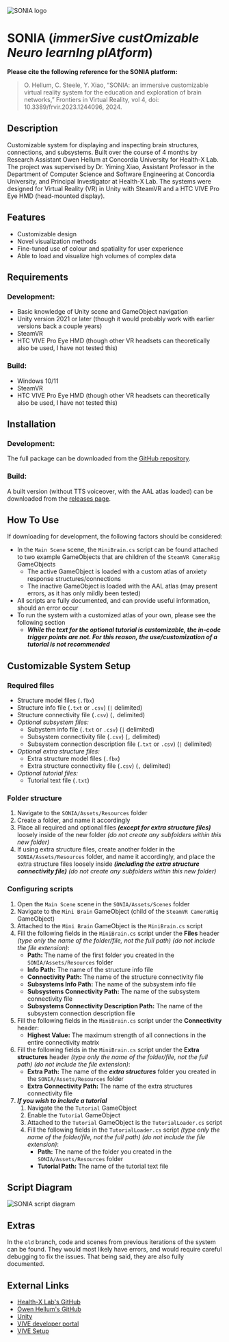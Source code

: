 ![SONIA logo](https://github.com/HealthX-Lab/SONIA/blob/main/Assets/Materials/SONIA.png)

# SONIA (*immer**S**ive cust**O**mizable **N**euro learn**I**ng pl**A**tform*)

**Please cite the following reference for the SONIA platform:**
> O. Hellum, C. Steele, Y. Xiao, “SONIA: an immersive customizable virtual reality system for the education and exploration of brain networks,” Frontiers in Virtual Reality, vol 4, doi: 10.3389/frvir.2023.1244096, 2024.



## Description

Customizable system for displaying and inspecting brain structures, connections, and subsystems. Built over the course of 4 months by Research Assistant Owen Hellum at Concordia University for Health-X Lab. The project was supervised by Dr. Yiming Xiao, Assistant Professor in the Department of Computer Science and Software Engineering at Concordia University, and Principal Investigator at Health-X Lab. The systems were designed for Virtual Reality (VR) in Unity with SteamVR and a HTC VIVE Pro Eye HMD (head-mounted display).



## Features

- Customizable design
- Novel visualization methods
- Fine-tuned use of colour and spatiality for user experience
- Able to load and visualize high volumes of complex data



## Requirements



### Development:
- Basic knowledge of Unity scene and GameObject navigation
- Unity version 2021 or later (though it would probably work with earlier versions back a couple years)
- SteamVR
- HTC VIVE Pro Eye HMD (though other VR headsets can theoretically also be used, I have not tested this)



### Build:
- Windows 10/11
- SteamVR
- HTC VIVE Pro Eye HMD (though other VR headsets can theoretically also be used, I have not tested this)



## Installation



### Development:
The full package can be downloaded from the [GitHub repository](https://github.com/HealthX-Lab/SONIA).



### Build:
A built version (without TTS voiceover, with the AAL atlas loaded) can be downloaded from the [releases page](https://github.com/HealthX-Lab/SONIA/releases).



## How To Use

If downloading for development, the following factors should be considered:
- In the `Main Scene` scene, the `MiniBrain.cs` script can be found attached to two example GameObjects that are children of the `SteamVR CameraRig` GameObjects
  - The active GameObject is loaded with a custom atlas of anxiety response structures/connections
  - The inactive GameObject is loaded with the AAL atlas (may present errors, as it has only mildly been tested)
- All scripts are fully documented, and can provide useful information, should an error occur
- To run the system with a customized atlas of your own, please see the following section
  - ***While the text for the optional tutorial is customizable, the in-code trigger points are not. For this reason, the use/customization of a tutorial is not recommended***



## Customizable System Setup



### Required files

- Structure model files (`.fbx`)
- Structure info file (`.txt` or `.csv`) (`|` delimited)
- Structure connectivity file (`.csv`) (`,` delimited)
- *Optional subsystem files:*
  - Subystem info file (`.txt` or `.csv`) (`|` delimited)
  - Subsystem connectivity file (`.csv`) (`,` delimited)
  - Subsystem connection description file (`.txt` or `.csv`) (`|` delimited)
- *Optional extra structure files:*
  - Extra structure model files (`.fbx`)
  - Extra structure connectivity file (`.csv`) (`,` delimited)
- *Optional tutorial files:*
  - Tutorial text file (`.txt`)



### Folder structure

1. Navigate to the `SONIA/Assets/Resources` folder
2. Create a folder, and name it accordingly
3. Place all required and optional files ***(except for extra structure files)*** loosely inside of the new folder *(do not create any subfolders within this new folder)*
4. If using extra structure files, create another folder in the `SONIA/Assets/Resources` folder, and name it accordingly, and place the extra structure files loosely inside ***(including the extra structure connectivity file)*** *(do not create any subfolders within this new folder)*



### Configuring scripts

1. Open the `Main Scene` scene in the `SONIA/Assets/Scenes` folder
2. Navigate to the `Mini Brain` GameObject (child of the `SteamVR CameraRig` GameObject)
3. Attached to the `Mini Brain` GameObject is the `MiniBrain.cs` script
4. Fill the following fields in the `MiniBrain.cs` script under the **Files** header *(type only the name of the folder/file, not the full path)* *(do not include the file extension)*:
   - **Path:** The name of the first folder you created in the `SONIA/Assets/Resources` folder
   - **Info Path:** The name of the structure info file
   - **Connectivity Path:** The name of the structure connectivity file
   - **Subsystems Info Path:** The name of the subsystem info file
   - **Subsystems Connectivity Path:** The name of the subsystem connectivity file
   - **Subsystems Connectivity Description Path:** The name of the subsystem connection description file
5. Fill the following fields in the `MiniBrain.cs` script under the **Connectivity** header:
   - **Highest Value:** The maximum strength of all connections in the entire connectivity matrix
6. Fill the following fields in the `MiniBrain.cs` script under the **Extra structures** header *(type only the name of the folder/file, not the full path)* *(do not include the file extension)*:
   - **Extra Path:** The name of the ***extra structures*** folder you created in the `SONIA/Assets/Resources` folder
   - **Extra Connectivity Path:** The name of the extra structures connectivity file
7. ***If you wish to include a tutorial***
   1. Navigate the the `Tutorial` GameObject
   2. Enable the `Tutorial` GameObject
   2. Attached to the `Tutorial` GameObject is the `TutorialLoader.cs` script
   3. Fill the following fields in the `TutorialLoader.cs` script *(type only the name of the folder/file, not the full path)* *(do not include the file extension)*:
      - **Path:** The name of the folder you created in the `SONIA/Assets/Resources` folder
      - **Tutorial Path:** The name of the tutorial text file



## Script Diagram

![SONIA script diagram](https://github.com/HealthX-Lab/SONIA/blob/main/Assets/Materials/SONIA_Script_Diagram.png)



## Extras

In the `old` branch, code and scenes from previous iterations of the system can be found. They would most likely have errors, and would require careful debugging to fix the issues. That being said, they are also fully documented.



## External Links

- [Health-X Lab's GitHub](https://github.com/HealthX-Lab)
- [Owen Hellum's GitHub](https://github.com/Owmacohe)
- [Unity](https://unity.com)
- [VIVE developer portal](https://developer.vive.com)
- [VIVE Setup](https://www.vive.com/ca/setup)
